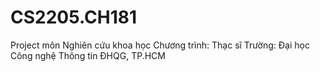 # CS2205.CH181
Project môn Nghiên cứu khoa học
Chương trình: Thạc sĩ
Trường: Đại học Công nghệ Thông tin ĐHQG, TP.HCM
